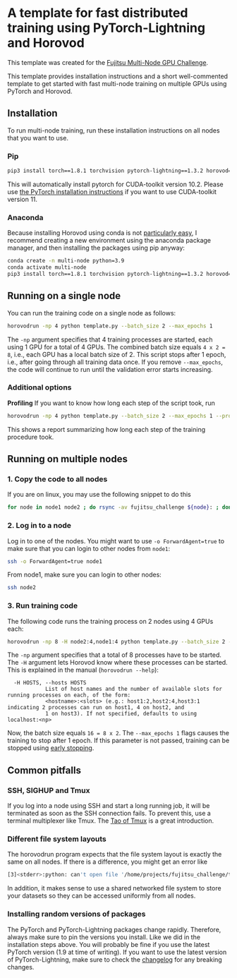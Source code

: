 # A template for fast distributed training using PyTorch-Lightning and Horovod

This template was created for the [Fujitsu Multi-Node GPU
Challenge](https://marketing.global.fujitsu.com/multinode-gpu-challenge_reg.html).

This template provides installation instructions and a short well-commented
template to get started with fast multi-node training on multiple GPUs using
PyTorch and Horovod.

## Installation

To run multi-node training, run these installation instructions on all nodes
that you want to use.

### Pip
``` sh
pip3 install torch==1.8.1 torchvision pytorch-lightning==1.3.2 horovod==0.22.0 
```

This will automatically install pytorch for CUDA-toolkit version 10.2. Please
use [the PyTorch installation
instructions](https://pytorch.org/get-started/locally/) if you want to use
CUDA-toolkit version 11.

### Anaconda

Because installing Horovod using conda is not [particularly
easy](https://horovod.readthedocs.io/en/stable/conda.html), I recommend creating
a new environment using the anaconda package manager, and then installing the
packages using pip anyway:

``` sh
conda create -n multi-node python=3.9 
conda activate multi-node
pip3 install torch==1.8.1 torchvision pytorch-lightning==1.3.2 horovod==0.22.0 
```

## Running on a single node

You can run the training code on a single node as follows:
``` sh
horovodrun -np 4 python template.py --batch_size 2 --max_epochs 1
```

The `-np` argument specifies that 4 training processes are started, each using 1
GPU for a total of 4 GPUs. The combined batch size equals `4 x 2 = 8`, i.e.,
each GPU has a local batch size of 2. This script stops after 1 epoch, i.e.,
after going through all training data once. If you remove `--max_epochs`, the
code will continue to run until the validation error starts increasing.

### Additional options

**Profiling** If you want to know how long each step of the script took, run 

``` sh
horovodrun -np 4 python template.py --batch_size 2 --max_epochs 1 --profiler simple
```

This shows a report summarizing how long each step of the training procedure
took.

 
## Running on multiple nodes

### 1. Copy the code to all nodes
If you are on linux, you may use the following snippet to do this

``` sh
for node in node1 node2 ; do rsync -av fujitsu_challenge ${node}: ; done
```

### 2. Log in to a node

Log in to one of the nodes. You might want to use `-o ForwardAgent=true` to make
sure that you can login to other nodes from `node1`:
``` sh
ssh -o ForwardAgent=true node1
```
From node1, make sure you can login to other nodes:
``` sh
ssh node2
```

### 3. Run training code 

The following code runs the training process on 2 nodes using 4 GPUs each:
``` sh
horovodrun -np 8 -H node2:4,node1:4 python template.py --batch_size 2 --max_epochs 1
```

The `-np` argument specifies that a total of 8 processes have to be started. The
`-H` argument lets Horovod know where these processes can be started. This is
explained in the manual (`horovodrun --help`):
``` 
  -H HOSTS, --hosts HOSTS
            List of host names and the number of available slots for running processes on each, of the form:            
            <hostname>:<slots> (e.g.: host1:2,host2:4,host3:1 indicating 2 processes can run on host1, 4 on host2, and  
            1 on host3). If not specified, defaults to using localhost:<np>                                             
```

Now, the batch size equals `16 = 8 x 2`. The `--max_epochs 1` flags causes the
training to stop after 1 epoch. If this parameter is not passed, training can be
stopped using [early
stopping](https://pytorch-lightning.readthedocs.io/en/1.3.2/common/early_stopping.html).

## Common pitfalls

### SSH, SIGHUP and Tmux

If you log into a node using SSH and start a long running job, it will be
terminated as soon as the SSH connection fails. To prevent this, use a terminal
multiplexer like Tmux. The [Tao of
Tmux](https://leanpub.com/the-tao-of-tmux/read) is a great introduction.

### Different file system layouts

The horovodrun program expects that the file system layout is exactly the same
on all nodes. If there is a difference, you might get an error like

``` sh
[3]<stderr>:python: can't open file '/home/projects/fujitsu_challenge/template.py': [Errno 2] No such file or directory
```

In addition, it makes sense to use a shared networked file system to store your
datasets so they can be accessed uniformly from all nodes.

### Installing random versions of packages

The PyTorch and PyTorch-Lightning packages change rapidly. Therefore, always
make sure to pin the versions you install. Like we did in the installation steps
above. You will probably be fine if you use the latest PyTorch version (1.9 at
time of writing). If you want to use the latest version of PyTorch-Lightning,
make sure to check the
[changelog](https://pytorch-lightning.readthedocs.io/en/latest/generated/CHANGELOG.html)
for any breaking changes.

